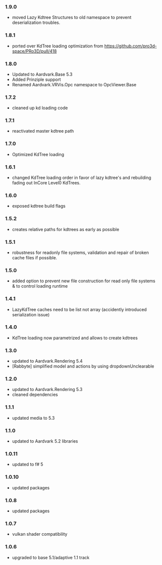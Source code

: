 ### 1.9.0
- moved Lazy Kdtree Structures to old namespace to prevent deserialization troubles.

### 1.8.1
- ported over KdTree loading optimization from https://github.com/pro3d-space/PRo3D/pull/418

### 1.8.0
- Updated to Aardvark.Base 5.3
- Added Prinziple support
- Renamed Aardvark.VRVis.Opc namespace to OpcViewer.Base

### 1.7.2
- cleaned up kd loading code

### 1.7.1
- reactivated master kdtree path

### 1.7.0
- Optimized KdTree loading

### 1.6.1
- changed KdTree loading order in favor of lazy kdtree's and rebuilding fading out InCore Level0 KdTrees.

### 1.6.0 
- exposed kdtree build flags 

### 1.5.2 
- creates relative paths for kdtrees as early as possible

### 1.5.1
- robustness for readonly file systems, validation and repair of broken cache files if possible.

### 1.5.0
- added option to prevent new file construction for read only file systems & to control loading runtime


### 1.4.1
- LazyKdTree caches need to be list not array (accidently introduced serialization issue)


### 1.4.0
- KdTree loading now parametrized and allows to create kdtrees

### 1.3.0
- updated to Aardvark.Rendering 5.4
- [Rabbyte] simplified model and actions by using dropdownUnclearable

### 1.2.0
- updated to Aardvark.Rendering 5.3
- cleaned dependencies

### 1.1.1
- updated media to 5.3

### 1.1.0
- updated to Aardvark 5.2 libraries

### 1.0.11
- updated to f# 5

### 1.0.10
- updated packages

### 1.0.8
- updated packages

### 1.0.7
- vulkan shader compatibility

### 1.0.6
- upgraded to base 5.1/adaptive 1.1 track
